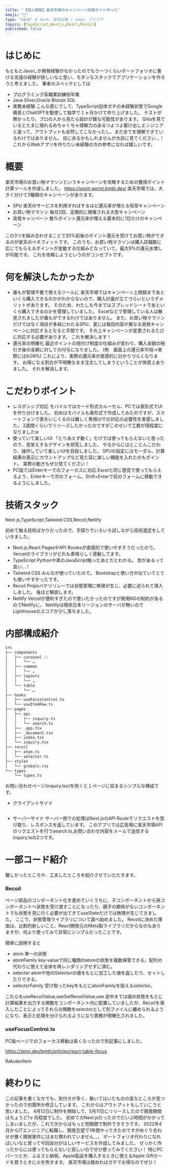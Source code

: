 ```yaml
---
title: "【個人開発】楽天市場のキャンペーン攻略サイト作った"
emoji: "🐼"
type: "tech" # tech: 技術記事 / idea: アイデア
topics: [TypeScript,Nextjs,React,Recoil]
published: false
---
```

# はじめに
もともとJavaしか開発経験がなかったのでもう一つくらいポートフォリオに書ける言語の経験が欲しいなと思い、モダンなスタックでアプリケーションを作ろうと考えました。
筆者のスペックとしては
- プログラミング系職業訓練校卒業
- Java Silver,Oracle Blonze SQL
- 実務未経験
こんな感じでして、TypeScript自体ガチの未経験状態でGoogle検索とChatGPTを駆使して独学で１ヶ月かけて作り上げました。
テストが無かったり、プロの人から見たら設計が雑な可能性があります。
Qiitaを見ているとたまに現れるめちゃくちゃ理解力のあるつよつよ駆け出しエンジニアと違って、アウトプットも全然してこなかったし、まだ全てを理解できているわけではありません。
目に余るかもしれませんが大目に見てください…！
これからWebアプリを作りたい未経験の方の参考になれば嬉しいです。

# 概要
楽天市場のお買い物マラソンというキャンペーンを攻略するための獲得ポイント計算ツールを作成しました。
https://point-sprint.bmth.dev/
楽天市場では、大きく分けて3種類のキャンペーンがあります。
- SPU 楽天のサービスを利用すればするほど還元率が増える恒常キャンペーン
- お買い物マラソン 毎月2回、定期的に開催される大型キャンペーン
- 突発キャンペーン 数%ポイント還元率が増える基本的に1日だけのキャンペーン

この3つを組み合わせることで20%前後のポイント還元を受けてお買い物ができるのが楽天のベネフィットです。
このうち、お買い物マラソンは購入店舗数に応じてもらえるポイントが変動する仕組みとなっていて、最大9%の還元水増しが可能です。
これを攻略しようというのがコンセプトです。


# 何を解決したかったか

- 誰もが管理不要で使えるツールに
楽天市場ではキャンペーン上限額まであといくら購入できるのかがわからないので、購入計画が立てづらいというデメリットがあります。
そのため、わたしも今まではスプレッドシートであといくら購入できるのかを管理していました。
Excelなどで管理している人は散見されましたが誰もができるわけではありません。
また、お買い物マラソンだけではなく項目が多岐にわたるSPU、更には毎回内容が異なる突発キャンペーンに対応するとなると手間です。
その上キャンペーンが変更されるたびに対応する必要があります。
これを解決します！
- 還元率の明確化
最近ポイントの倍付け制度の仕組みが変わり、購入金額の税引き後の金額に対しての付与になりました。
(例　画面上の還元率10倍→実際には9.09%)
これにより、実際の還元率が直感的に分かりづらくなります。
お得になる割合が不明瞭なまま注文してしまうということが体感上ありました。
それを解消します。

# こだわりポイント
- レスポンシブ対応
モバイルではカード形式カルーセル、PCでは表形式でUIを作り分けました。
初めはモバイルも表形式で作成してみたのですが、スマートフォンで表をいじくるのは難しく専用UIでの対応の必要性を実感しました。
2週間くらいでリリースしたかったのですがこのせいで工数が倍程度になりましたw
- 使っていて楽しいUI
「とりあえず動く」だけでは使ってもらえないと思ったので、見栄えするデザインを研究しました。
やるからにはとことんこだわり、操作していて楽しいUIを目指しました。
SPUの設定にはモーダル、計算結果の表示にカウントアップなど見た目に楽しい機能を入れたのもポイント。
実際の動きもぜひ見てください！
- PC版ではEnterキーでのフォーカスに対応
Excelと同じ感覚で使ってもらえるよう、Enterキーで次のフォーム、Shift+Enterで前のフォームに移動できるようにしました。

# 技術スタック
Next.js,TypeScript,Tailwind CSS,Recoil,Netlify

初めて触る技術ばかりだったので、手探りでいろいろ試しながら技術選定をしていきました。
- Next.js,React
PagesやAPI Routesが直感的で使いやすそうだったので。
Vercelのライブラリがどれも素晴らしく感動してます。
- TypeScript
Pythonや素のJavaScript触ったあとだとわかる。
型があるって良い…！
- Tailwind CSS
みんなが使っていたので。
Bootstrapと使い方が似ていてとても使いやすかったです。
- Recoil
Propsバケツリレーでは状態管理に無理が生じ、必要に迫られて導入しました。
後ほど解説します。
- Netlify
Vercelが便利すぎたので使いたかったのですが商用NGの制約があるのでNetlifyに。
Netlifyは現状日本リージョンのサーバが無いのでLighthouseのスコアが少し落ちました。

# 内部構成紹介

```d
src
├── components
│   ├── carousel //
│   │   └── …
│   ├── common
│   │   └── …
│   ├── layouts
│   │   └── …
│   └── table
│       └── …
├── hooks
│   ├── useFocusControl.ts
│   └── useItemRow.ts
├── pages
│   ├── api
│   │   ├── inquiry.ts
│   │   └── search.ts
│   ├── _app.tsx
│   ├── _document.tsx
│   ├── index.tsx
│   └── inquiry.tsx
├── recoil
│   ├── atom.ts
│   └── selector.ts
├── styles
│   └── grobals.css
└── types
    └── types.ts 

```
お問い合わせページ(inquiry.tsx)を除くと１ページに収まるシンプルな構成です。
- クライアントサイド
```typescript:index.tsx
```

- サーバーサイド
サーバー側での処理はNext.jsのAPI Routeでリクエストを受け取り、レスポンスを返しています。
このアプリでは広告用に楽天市場APIのリクエストを行うsearch.ts,お問い合わせ内容をメールで送信するinquiry.tsの2つです。

# 一部コード紹介

難しかったところや、工夫したところを紹介させていただきます。

### Recoil
ページ部品のコンポーネント化を進めていくうちに、子コンポーネントから孫コンポーネントへ状態を受け渡すことになったり、親子の関係がないコンポーネントでも状態を見に行く必要が出てきてuseStateだけでは無理が生じてきました。
ここで、状態管理ライブラリについて調べ始めました。
Recoilに決めた理由は、比較的新しいこと、React開発元のMeta製ライブラリだからなのもありますが、何より使ってみて非常にシンプルだったことです。

簡単に説明すると
- atom 単一の状態
- atomFamily key-valueで同じ種類のatomの状態を複数保管できる。配列の代わりに使えて全体を再レンダリングせずに済む。
- selector atomや他のSelectorの値をもとに加工した値を返したり、セットしたりできる。
- selectorFamily 受け取ったkeyをもとにatomFamilyを扱えるselector。

これらをuseRecoilValue,useSetRecoilValue,use
途中までは値の状態をもとに計算結果を出力する関数をコンポーネント内に配置していましたが、Recoilを導入したことによってそれらの関数をselectorとして別ファイルに纏められるようになり、表示と処理を分けられるようになり責務が明確化されました。

### useFocusControl.ts
PC版ページでのフォーカス移動は長くなったので別記事にしました。

https://zenn.dev/bmth/articles/react-table-focus


RakutenItem



# 終わりに

この記事を書くなかでも、気付きが多く、動いてはいたものの変なところが見つかったので何箇所か修正しています。
これからはアウトプットもしていこうと思いました。
4月12日に制作を開始して、5月11日にリリースしたので開発期間はちょうど1ヶ月程度でした。
初めてのNext.jsだったのでだいぶ時間がかかってしまいましたが、これで次からはもっと短期間で制作できそうです。
2022年4月からITエンジニアに転職し、開発志望で1年間やってきたのですがめぐり合わせが悪く開発案件にはまだ携われていません…。
ポートフォリオ代わりになればいいなと思って今回自分がほしいサービスを作成してみました。
せっかく作ったからには使ってもらえないと寂しいのでぜひ使ってみてください！
特にPCパーツとか、ふるさと納税、Apple製品を購入するときに使えるApple Giftカードを買うときに火を吹きます。
楽天市場は極めればガチでお得なのでぜひ！